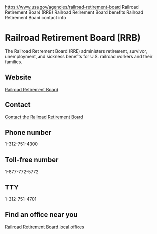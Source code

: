 

https://www.usa.gov/agencies/railroad-retirement-board
Railroad Retirement Board (RRB)
Railroad Retirement Board benefits
Railroad Retirement Board contact info

Railroad Retirement Board
(RRB)
===============================

The Railroad Retirement Board (RRB) administers retirement, survivor, unemployment, and sickness benefits for U.S. railroad workers and their families.

Website
-------

[Railroad Retirement Board](https://rrb.gov/)

Contact
-------

[Contact the Railroad Retirement Board](https://www.rrb.gov/ContactUs)

Phone number
------------

1-312-751-4300

Toll-free number
----------------

1-877-772-5772

TTY
---

1-312-751-4701

Find an office near you
-----------------------

[Railroad Retirement Board local offices](https://www.rrb.gov/Field-Office-Locator)
